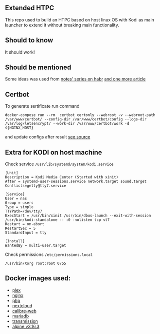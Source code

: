 Extended HTPC
----
This repo used to build an HTPC based on host linux OS with Kodi as main launcher to extend it without breaking main functionality.

Should to know
----
It should work!

Should be mentioned
----
Some ideas was used from [notes' series on habr](https://habr.com/ru/post/548640/) [and one more article](https://habr.com/ru/company/timeweb/blog/645155/)

Certbot
----
To generate sertificate run command 
```
docker-compose run --rm  certbot certonly --webroot -v --webroot-path /var/www/certbot/ --config-dir /var/www/certbot/config --logs-dir /var/log/letsencrypt/ --work-dir /var/www/certbot/work -d ${NGINX_HOST}
```
and update configs after result [see source](https://mindsers.blog/post/https-using-nginx-certbot-docker/)

Extra for KODI on host machine
-----
Check service `/usr/lib/systemd/system/kodi.service`


```
[Unit]
Description = Kodi Media Center (Started with xinit)
After = systemd-user-sessions.service network.target sound.target
Conflicts=getty@tty7.service

[Service]
User = nas
Group = users
Type = simple
TTYPath=/dev/tty7
ExecStart = /usr/bin/xinit /usr/bin/dbus-launch --exit-with-session /usr/bin/kodi-standalone -- :0 -nolisten tcp vt7
Restart = on-abort
RestartSec = 5
StandardInput = tty

[Install]
WantedBy = multi-user.target

```

Check permissions `/etc/permissions.local`

```
/usr/bin/Xorg root:root 0755
```

Docker images used:
-----
* [plex](https://hub.docker.com/r/linuxserver/plex)
* [nginx](https://hub.docker.com/_/nginx)
* [php](https://hub.docker.com/_/php)
* [nextcloud](https://hub.docker.com/_/nextcloud)
* [calibre-web](https://hub.docker.com/r/linuxserver/calibre-web)
* [mariadb](https://hub.docker.com/_/mariadb)
* [transmission](https://hub.docker.com/r/linuxserver/transmission)
* [alpine v3.16.3](https://hub.docker.com/_/alpine)
